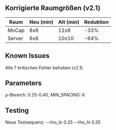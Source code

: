 ## Korrigierte Raumgrößen (v2.1)
| Raum         | Neu (min) | Alt (min) | Reduktion |
|--------------|-----------|-----------|----------|
| MoCap        | 8x6       | 12x8      | -33%     |
| Server       | 6x6       | 10x10     | -64%     |

## Known Issues
Alle 7 kritischen Fehler behoben (v2.1)

## Parameters
ρ-Bereich: 0.25-0.40, MIN_SPACING: 6

## Testing
Neue Testsequenz: --rho_lo 0.25 --rho_hi 0.35
